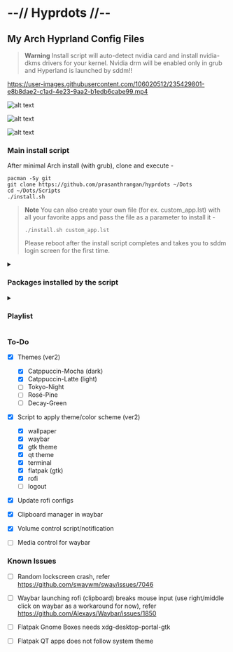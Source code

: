 # --// Hyprdots //--

## My Arch Hyprland Config Files

> **Warning**
> Install script will auto-detect nvidia card and install nvidia-dkms drivers for your kernel.
> Nvidia drm will be enabled only in grub and Hyperland is launched by sddm!!

https://user-images.githubusercontent.com/106020512/235429801-e8b8dae2-c1ad-4e23-9aa2-b1edb6cabe99.mp4

![alt text](https://raw.githubusercontent.com/prasanthrangan/hyprdots/main/Source/screenshot_1.png)

![alt text](https://raw.githubusercontent.com/prasanthrangan/hyprdots/main/Source/screenshot_2.png)

![alt text](https://raw.githubusercontent.com/prasanthrangan/hyprdots/main/Source/screenshot_3.png)


### Main install script
After minimal Arch install (with grub), clone and execute -
```
pacman -Sy git
git clone https://github.com/prasanthrangan/hyprdots ~/Dots
cd ~/Dots/Scripts
./install.sh
```

> **Note**
> You can also create your own file (for ex. custom_app.lst) with all your favorite apps and pass the file as a parameter to install it -
>```
>./install.sh custom_app.lst
>```
> Please reboot after the install script completes and takes you to sddm login screen for the first time.


<details><summary><h3>Packages installed by the script</h3></summary>

<h3>nvidia</h3>

+ linux-headers -- for main kernel (script will auto detect from /usr/lib/modules/)
+ linux-zen-headers -- for zen kernel (script will auto detect from /usr/lib/modules/)
+ linux-lts-headers -- for lts kernel (script will auto detect from /usr/lib/modules/)
+ nvidia-dkms -- nvidia drivers (script will auto detect from lspci -k | grep -A 2 -E "(VGA|3D)")
+ nvidia-utils -- nvidia drivers (script will auto detect from lspci -k | grep -A 2 -E "(VGA|3D)")

<h3>tools</h3>

+ pipewire -- audio and video server
+ pipewire-alsa -- for audio
+ pipewire-audio -- for audio
+ pipewire-jack -- for audio
+ pipewire-pulse -- for audio
+ gst-plugin-pipewire -- for audio
+ wireplumber -- audio and video server
+ networkmanager -- network manager
+ network-manager-applet -- nm tray
+ bluez -- for bluetooth
+ bluez-utils -- for bluetooth
+ blueman -- bt tray

<h3>login</h3>

+ sddm-git -- display manager for login
+ qt5-wayland -- for QT wayland XDP
+ qt6-wayland -- for QT wayland XDP
+ qt5-quickcontrols -- for sddm theme
+ qt5-quickcontrols2 -- for sddm theme
+ qt5-graphicaleffects -- for sddm theme

<h3>hypr</h3>

+ hyprland-git -- main window manager (script will change this to hyprland-nvidia-git if nvidia card is detected)
+ dunst -- graphical notification daemon
+ rofi-lbonn-wayland-git -- app launcher
+ waybar-hyprland-git -- status bar
+ swww-- wallpaper app
+ swaylock-effects-git -- lockscreen
+ wlogout -- logout screen
+ grim -- screenshot tool
+ slurp -- selects region for screenshot/screenshare
+ swappy -- screenshot editor
+ cliphist -- clipboard manager

<h3>dependencies</h3>

+ polkit-kde-agent -- authentication agent
+ xdg-desktop-portal-hyprland-git -- XDG Desktop Portal
+ imagemagick -- for kitty/neofetch image processing
+ qt5-imageformats -- for dolphin thumbnails
+ pavucontrol -- audio settings gui
+ pamixer -- for waybar audio

<h3>theming</h3>

+ nwg-look -- theming GTK apps
+ kvantum -- theming QT apps
+ qt5ct -- theming QT5 apps

<h3>applications</h3>

+ firefox -- browser
+ kitty -- terminal
+ neofetch -- fetch tool
+ dolphin -- kde file manager
+ visual-studio-code-bin -- gui code editor
+ vim -- text editor
+ ark -- kde file archiver

</details>

<details><summary><h3>Playlist</h3></summary>

[![IMAGE ALT TEXT](http://img.youtube.com/vi/_nyStxAI75s/0.jpg)](https://www.youtube.com/watch?v=_nyStxAI75s&list=PLt8rU_ebLsc5yEHUVsAQTqokIBMtx3RFY)

</details>


### To-Do
- [x] Themes (ver2)
    - [x] Catppuccin-Mocha (dark)
    - [x] Catppuccin-Latte (light)
    - [ ] Tokyo-Night
    - [ ] Rosé-Pine
    - [ ] Decay-Green

- [x] Script to apply theme/color scheme (ver2)
    - [x] wallpaper
    - [x] waybar
    - [x] gtk theme
    - [x] qt theme
    - [x] terminal
    - [x] flatpak (gtk)
    - [x] rofi
    - [ ] logout

- [x] Update rofi configs
- [x] Clipboard manager in waybar
- [x] Volume control script/notification
- [ ] Media control for waybar


### Known Issues
- [ ] Random lockscreen crash, refer https://github.com/swaywm/sway/issues/7046
- [ ] Waybar launching rofi (clipboard) breaks mouse input (use right/middle click on waybar as a workaround for now), refer https://github.com/Alexays/Waybar/issues/1850
- [ ] Flatpak Gnome Boxes needs xdg-desktop-portal-gtk
- [ ] Flatpak QT apps does not follow system theme

